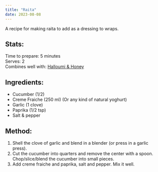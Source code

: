 ```yaml
---
title: "Raita"
date: 2023-08-08
---
```

A recipe for making raita to add as a dressing to wraps.

## Stats:
Time to prepare: 5 minutes  
Serves: 2  
Combines well with: [Halloumi & Honey](https://phorys.github.io/Food/2022/06/29/Halloumi_With_Honey.html)

## Ingredients:
- Cucumber (1/2)
- Creme Fraiche (250 ml) (Or any kind of natural yoghurt)
- Garlic (1 clove)
- Paprika (1/2 tsp)
- Salt & pepper

## Method:
1. Shell the clove of garlic and blend in a blender (or press in a garlic press).
2. Cut the cucumber into quarters and remove the center with a spoon. Chop/slice/blend the cucumber into small pieces.
3. Add creme fraiche and paprika, salt and pepper. Mix it well.
